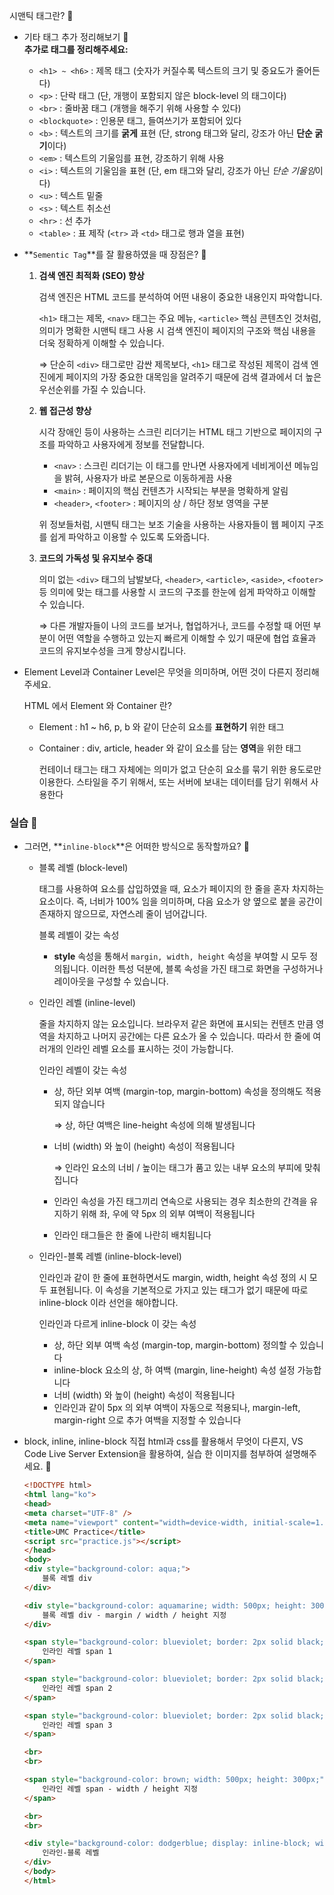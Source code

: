 시맨틱 태그란? 🍠

- 기타 태그 추가 정리해보기 🍠  
    **추가로 태그를 정리해주세요:**
    
    - `<h1> ~ <h6>` : 제목 태그 (숫자가 커질수록 텍스트의 크기 및 중요도가 줄어든다)
    - `<p>` : 단락 태그 (단, 개행이 포함되지 않은 block-level 의 태그이다)
    - `<br>` : 줄바꿈 태그 (개행을 해주기 위해 사용할 수 있다)
    - `<blockquote>` : 인용문 태그, 들여쓰기가 포함되어 있다
    - `<b>` : 텍스트의 크기를 **굵게** 표현 (단, strong 태그와 달리, 강조가 아닌 **단순 굵기**이다)
    - `<em>` : 텍스트의 기울임를 표현, 강조하기 위해 사용
    - `<i>` : 텍스트의 기울임을 표현 (단, em 태그와 달리, 강조가 아닌 *단순 기울임*이다)
    - `<u>` :  텍스트 밑줄
    - `<s>` : 텍스트 취소선
    - `<hr>` : 선 추가
    - `<table>` : 표 제작 (`<tr>` 과 `<td>` 태그로 행과 열을 표현)
    
    
- **`Sementic Tag`**를 잘 활용하였을 때 장점은? 🍠
    1. **검색 엔진 최적화 (SEO) 향상**
        
        검색 엔진은 HTML 코드를 분석하여 어떤 내용이 중요한 내용인지 파악합니다. 
        
        `<h1>` 태그는 제목, `<nav>` 태그는 주요 메뉴, `<article>` 핵심 콘텐츠인 것처럼, 의미가 명확한 시맨틱 태그 사용 시 검색 엔진이 페이지의 구조와 핵심 내용을 더욱 정확하게 이해할 수 있습니다.
        
        ⇒ 단순히 `<div>` 태그로만 감싼 제목보다, `<h1>` 태그로 작성된 제목이 검색 엔진에게 페이지의 가장 중요한 대목임을 알려주기 때문에 검색 결과에서 더 높은 우선순위를 가질 수 있습니다. 
        
    2. **웹 접근성 향상**
        
        시각 장애인 등이 사용하는 스크린 리더기는 HTML 태그 기반으로 페이지의 구조를 파악하고 사용자에게 정보를 전달합니다.
        
        - `<nav>` : 스크린 리더기는 이 태그를 만나면 사용자에게 네비게이션 메뉴임을 밝혀, 사용자가 바로 본문으로 이동하게끔 사용
        - `<main>` : 페이지의 핵심 컨텐츠가 시작되는 부분을 명확하게 알림
        - `<header>`, `<footer>` : 페이지의 상 / 하단 정보 영역을 구분
        
        위 정보들처럼, 시맨틱 태그는 보조 기술을 사용하는 사용자들이 웹 페이지 구조를 쉽게 파악하고 이용할 수 있도록 도와줍니다.
        
    3. **코드의 가독성 및 유지보수 증대** 
        
        의미 없는 `<div>` 태그의 남발보다, `<header>`, `<article>`, `<aside>`, `<footer>` 등 의미에 맞는 태그를 사용할 시 코드의 구조를 한눈에 쉽게 파악하고 이해할 수 있습니다.
        
        ⇒ 다른 개발자들이 나의 코드를 보거나, 협업하거나, 코드를 수정할 때 어떤 부분이 어떤 역할을 수행하고 있는지 빠르게 이해할 수 있기 때문에 협업 효율과 코드의 유지보수성을 크게 향상시킵니다.

- Element Level과 Container Level은 무엇을 의미하며, 어떤 것이 다른지 정리해주세요.
    
    HTML 에서 Element 와 Container 란?
    
    - Element : h1 ~ h6, p, b 와 같이 단순히 요소를 **표현하기** 위한 태그
    - Container : div, article, header 와 같이 요소를 담는 **영역**을 위한 태그
        
        컨테이너 태그는 태그 자체에는 의미가 없고 단순히 요소를 묶기 위한 용도로만 이용한다.        스타일을 주기 위해서, 또는 서버에 보내는 데이터를 담기 위해서 사용한다

### 실습 🍠

- 그러면, **`inline-block`**은 어떠한 방식으로 동작할까요? 🍠
    - 블록 레벨 (block-level)
        
        태그를 사용하여 요소를 삽입하였을 때, 요소가 페이지의 한 줄을 혼자 차지하는 요소이다.     즉, 너비가 100% 임을 의미하며, 다음 요소가 양 옆으로 붙을 공간이 존재하지 않으므로,        자연스레 줄이 넘어갑니다.
        
        블록 레벨이 갖는 속성
        
        - **style** 속성을 통해서 `margin, width, height` 속성을 부여할 시 모두 정의됩니다.      이러한 특성 덕분에, 블록 속성을 가진 태그로 화면을 구성하거나 레이아웃을 구성할 수 있습니다.
        
    - 인라인 레벨 (inline-level)
        
        줄을 차지하지 않는 요소입니다. 브라우저 같은 화면에 표시되는 컨텐츠 만큼 영역을 차지하고 나머지 공간에는 다른 요소가 올 수 있습니다. 따라서 한 줄에 여러개의 인라인 레벨 요소를 표시하는 것이 가능합니다.
        
        인라인 레벨이 갖는 속성
        
        - 상, 하단 외부 여백 (margin-top, margin-bottom) 속성을 정의해도 적용되지 않습니다
            
            ⇒ 상, 하단 여백은 line-height 속성에 의해 발생됩니다
            
        - 너비 (width) 와 높이 (height) 속성이 적용됩니다
            
            ⇒ 인라인 요소의 너비 / 높이는 태그가 품고 있는 내부 요소의 부피에 맞춰집니다
            
        - 인라인 속성을 가진 태그끼리 연속으로 사용되는 경우 최소한의 간격을 유지하기 위해      좌, 우에 약 5px 의 외부 여백이 적용됩니다
        - 인라인 태그들은 한 줄에 나란히 배치됩니다
    
    - 인라인-블록 레벨 (inline-block-level)
        
        인라인과 같이 한 줄에 표현하면서도 margin, width, height 속성 정의 시 모두 표현됩니다. 이 속성을 기본적으로 가지고 있는 태그가 없기 때문에 따로 inline-block 이라 선언을 해야합니다.
        
        인라인과 다르게 inline-block 이 갖는 속성
        
        - 상, 하단 외부 여백 속성 (margin-top, margin-bottom) 정의할 수 있습니다
        - inline-block 요소의 상, 하 여백 (margin, line-height) 속성 설정 가능합니다
        - 너비 (width) 와 높이 (height) 속성이 적용됩니다
        - 인라인과 같이 5px 의 외부 여백이 자동으로 적용되나, margin-left, margin-right 으로 추가 여백을 지정할 수 있습니다



-  block, inline, inline-block 직접 html과 css를 활용해서 무엇이 다른지, VS Code Live Server Extension을 활용하여, 실습 한 이미지를 첨부하여 설명해주세요. 🍠

    ```html
    <!DOCTYPE html>
    <html lang="ko">
    <head>
    <meta charset="UTF-8" />
    <meta name="viewport" content="width=device-width, initial-scale=1.0" />
    <title>UMC Practice</title>
    <script src="practice.js"></script>
    </head>
    <body>
    <div style="background-color: aqua;">
        블록 레벨 div
    </div>

    <div style="background-color: aquamarine; width: 500px; height: 300px; margin-top: 50px; margin-bottom: 50px;">
        블록 레벨 div - margin / width / height 지정
    </div>

    <span style="background-color: blueviolet; border: 2px solid black; margin: 5px;">
        인라인 레벨 span 1
    </span>

    <span style="background-color: blueviolet; border: 2px solid black; margin: 5px;">
        인라인 레벨 span 2
    </span>

    <span style="background-color: blueviolet; border: 2px solid black; margin: 5px;">
        인라인 레벨 span 3
    </span>

    <br>
    <br>

    <span style="background-color: brown; width: 500px; height: 300px;">
        인라인 레벨 span - width / height 지정
    </span>

    <br>
    <br>

    <div style="background-color: dodgerblue; display: inline-block; width: 200px; height: 50px;">
        인라인-블록 레벨
    </div>
    </body>
    </html>
    ```
